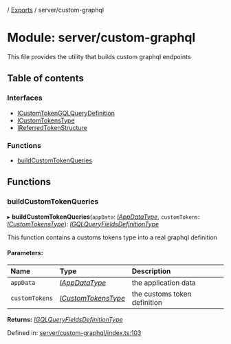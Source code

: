 [](../README.md) / [Exports](../modules.md) / server/custom-graphql

# Module: server/custom-graphql

This file provides the utility that builds custom graphql endpoints

## Table of contents

### Interfaces

- [ICustomTokenGQLQueryDefinition](../interfaces/server_custom_graphql.icustomtokengqlquerydefinition.md)
- [ICustomTokensType](../interfaces/server_custom_graphql.icustomtokenstype.md)
- [IReferredTokenStructure](../interfaces/server_custom_graphql.ireferredtokenstructure.md)

### Functions

- [buildCustomTokenQueries](server_custom_graphql.md#buildcustomtokenqueries)

## Functions

### buildCustomTokenQueries

▸ **buildCustomTokenQueries**(`appData`: [*IAppDataType*](../interfaces/server.iappdatatype.md), `customTokens`: [*ICustomTokensType*](../interfaces/server_custom_graphql.icustomtokenstype.md)): [*IGQLQueryFieldsDefinitionType*](../interfaces/base_root_gql.igqlqueryfieldsdefinitiontype.md)

This function contains a customs tokens type into a real
graphql definition

#### Parameters:

Name | Type | Description |
:------ | :------ | :------ |
`appData` | [*IAppDataType*](../interfaces/server.iappdatatype.md) | the application data   |
`customTokens` | [*ICustomTokensType*](../interfaces/server_custom_graphql.icustomtokenstype.md) | the customs token definition    |

**Returns:** [*IGQLQueryFieldsDefinitionType*](../interfaces/base_root_gql.igqlqueryfieldsdefinitiontype.md)

Defined in: [server/custom-graphql/index.ts:103](https://github.com/onzag/itemize/blob/28218320/server/custom-graphql/index.ts#L103)
